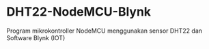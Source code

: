 # DHT22-NodeMCU-Blynk
Program mikrokontroller NodeMCU menggunakan sensor DHT22 dan Software Blynk (IOT)
